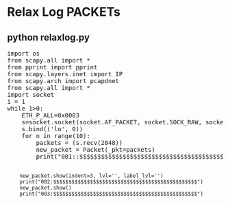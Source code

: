 <h1>Relax Log PACKETs</h1>
<h2>python relaxlog.py</h2>
<pre>
import os
from scapy.all import *
from pprint import pprint
from scapy.layers.inet import IP
from scapy.arch import pcapdnet
from scapy.all import *
import socket
i = 1
while 1>0:
	ETH_P_ALL=0x0003
	s=socket.socket(socket.AF_PACKET, socket.SOCK_RAW, socket.htons(ETH_P_ALL))
	s.bind(('lo', 0)) 
	for n in range(10):
		packets = (s.recv(2048))
		new_packet = Packet(_pkt=packets)
		print("001::$$$$$$$$$$$$$$$$$$$$$$$$$$$$$$$$$$$$$$$$$$$$$$$")

		new_packet.show(indent=3, lvl='', label_lvl='')
		print("002:$$$$$$$$$$$$$$$$$$$$$$$$$$$$$$$$$$$$$$$$$$$$$$$")
		new_packet.show()
		print("003:$$$$$$$$$$$$$$$$$$$$$$$$$$$$$$$$$$$$$$$$$$$$$$$")
</pre>
